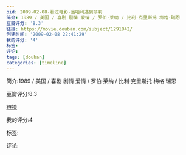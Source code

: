 ```yaml
---
pid: 2009-02-08-看过电影-当哈利遇到莎莉
简介: 1989 / 美国 / 喜剧 剧情 爱情 / 罗伯·莱纳 / 比利·克里斯托 梅格·瑞恩
豆瓣评分: '8.3'
链接: https://movie.douban.com/subject/1291842/
创建时间: '2009-02-08 22:41:29'
我的评分: '4'
标签:
评论:
tags: [douban]
categories: [timeline]
---
```

简介:1989 / 美国 / 喜剧 剧情 爱情 / 罗伯·莱纳 / 比利·克里斯托 梅格·瑞恩

豆瓣评分:8.3

[链接](https://movie.douban.com/subject/1291842/)

我的评分:4

标签:

评论:

